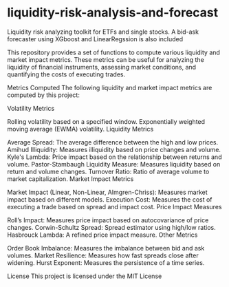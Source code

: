 # liquidity-risk-analysis-and-forecast
Liquidity risk analyzing toolkit for ETFs and single stocks. A bid-ask forecaster using XGboost and LinearRegssion is also included

This repository provides a set of functions to compute various liquidity and market impact metrics. These metrics can be useful for analyzing the liquidity of financial instruments, assessing market conditions, and quantifying the costs of executing trades.

Metrics Computed
The following liquidity and market impact metrics are computed by this project:

Volatility Metrics

Rolling volatility based on a specified window.
Exponentially weighted moving average (EWMA) volatility.
Liquidity Metrics

Average Spread: The average difference between the high and low prices.
Amihud Illiquidity: Measures illiquidity based on price changes and volume.
Kyle's Lambda: Price impact based on the relationship between returns and volume.
Pastor-Stambaugh Liquidity Measure: Measures liquidity based on return and volume changes.
Turnover Ratio: Ratio of average volume to market capitalization.
Market Impact Metrics

Market Impact (Linear, Non-Linear, Almgren-Chriss): Measures market impact based on different models.
Execution Cost: Measures the cost of executing a trade based on spread and impact cost.
Price Impact Measures

Roll’s Impact: Measures price impact based on autocovariance of price changes.
Corwin-Schultz Spread: Spread estimator using high/low ratios.
Hasbrouck Lambda: A refined price impact measure.
Other Metrics

Order Book Imbalance: Measures the imbalance between bid and ask volumes.
Market Resilience: Measures how fast spreads close after widening.
Hurst Exponent: Measures the persistence of a time series.

License
This project is licensed under the MIT License 
